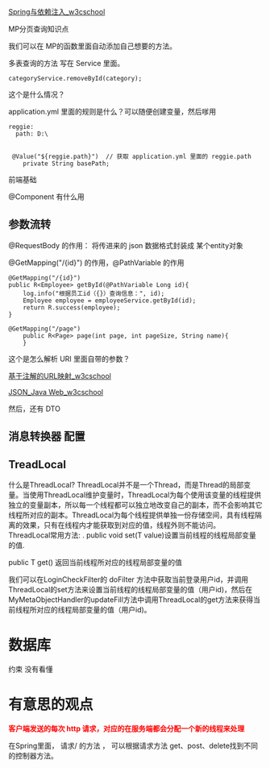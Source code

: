 

[Spring与依赖注入_w3cschool](https://www.w3cschool.cn/javaweb/2yr91msw.html)



MP分页查询知识点





我们可以在 MP的函数里面自动添加自己想要的方法。

多表查询的方法 写在 Service 里面。



```
categoryService.removeById(category);
```

这个是什么情况？





application.yml 里面的规则是什么？可以随便创建变量，然后嗲用

```
reggie:
  path: D:\
  

 @Value("${reggie.path}")  // 获取 application.yml 里面的 reggie.path
    private String basePath;
```




前端基础



@Component  有什么用

## 参数流转

@RequestBody  的作用： 将传进来的 json 数据格式封装成 某个entity对象

@GetMapping("/{id}") 的作用，@PathVariable 的作用

```
@GetMapping("/{id}")
public R<Employee> getById(@PathVariable Long id){
    log.info("根据员工id（{}）查询信息：", id);
    Employee employee = employeeService.getById(id);
    return R.success(employee);
}
```





```
@GetMapping("/page")
    public R<Page> page(int page, int pageSize, String name){
    }
```

这个是怎么解析 URI 里面自带的参数？

[基于注解的URL映射_w3cschool](https://www.w3cschool.cn/javaweb/h1ym1mt8.html)

[JSON_Java Web_w3cschool](https://www.w3cschool.cn/javaweb/86io1mtb.html)



然后，还有 DTO



## 消息转换器 配置







## TreadLocal

什么是ThreadLocal?
ThreadLocal并不是一个Thread，而是Thread的局部变量。当使用ThreadLocal维护变量时，ThreadLocal为每个使用该变量的线程提供独立的变量副本，所以每一个线程都可以独立地改变自己的副本，而不会影响其它线程所对应的副本。ThreadLocal为每个线程提供单独一份存储空间，具有线程隔离的效果，只有在线程内才能获取到对应的值，线程外则不能访问。
ThreadLocal常用方法:
. public void set(T value)设置当前线程的线程局部变量的值. 

public T get()
返回当前线程所对应的线程局部变量的值

我们可以在LoginCheckFilter的 doFilter 方法中获取当前登录用户id，并调用ThreadLocal的set方法来设置当前线程的线程局部变量的值（用户id)，然后在MyMetaObjectHandler的updateFill方法中调用ThreadLocal的get方法来获得当前线程所对应的线程局部变量的值（用户id)。



# 数据库

约束 没有看懂



# 有意思的观点

 <font color="red">**客户端发送的每次 http 请求，对应的在服务端都会分配一个新的线程来处理**</font>







在Spring里面， 请求/ 的方法 ， 可以根据请求方法 get、post、delete找到不同的控制器方法。